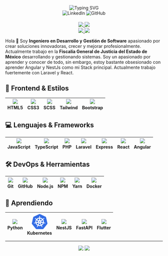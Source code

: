 <div align="center">
  <img src="https://readme-typing-svg.herokuapp.com?font=Fira+Code&size=25&duration=3000&pause=1000&color=DD0031&center=true&vCenter=true&width=435&lines=Angular+Development;NestJS+Backend;Laravel+Full+Stack;React+Frontend" alt="Typing SVG" />
</div>

<div align="center" style="margin-bottom: 20px;">
  <a href="https://www.linkedin.com/in/joel-gutierrez-nuñez-6133b5242" style="text-decoration: none;">
    <img src="https://img.shields.io/badge/LinkedIn-0077B5?style=for-the-badge&logo=linkedin&logoColor=white" alt="LinkedIn"/>
  </a>
  <a href="https://github.com/JoelGutierrezN" style="text-decoration: none;">
    <img src="https://img.shields.io/badge/GitHub-100000?style=for-the-badge&logo=github&logoColor=white" alt="GitHub"/>
  </a>
</div>

<div align="center">
  <a href="https://laravel.com">
    <img src="https://img.shields.io/badge/LARAVEL-%E2%AD%90%20AVANZADO-FF2D20?style=for-the-badge&labelColor=black" />
  </a>
  <a href="https://reactjs.org">
    <img src="https://img.shields.io/badge/REACT-%F0%9F%9B%A0%20AVANZADO-61DAFB?style=for-the-badge&labelColor=black" />
  </a>
  <br>
  <a href="https://angular.io">
    <img src="https://img.shields.io/badge/ANGULAR-%F0%9F%94%A5%20APASIONADO-DD0031?style=for-the-badge&labelColor=black" />
  </a>
  <a href="https://nestjs.com">
    <img src="https://img.shields.io/badge/NESTJS-%F0%9F%9A%80%20APASIONADO-E0234E?style=for-the-badge&labelColor=black" />
  </a>
</div>

Hola 👋 Soy **Ingeniero en Desarrollo y Gestión de Software** apasionado por crear soluciones innovadoras, crecer y
mejorar profesionalmente.
Actualmente trabajo en la **Fiscalía General de Justicia del Estado de México** desarrollando y gestionando sistemas.
Soy un apasionado por aprender y conocer de todo, sin embargo, estoy bastante obsesionado con aprender Angular y NestJs
como mi Stack
principal. Actualmente trabajo fuertemente con Laravel y React.

## 🎨 Frontend & Estilos

| <img height="50" src="https://user-images.githubusercontent.com/25181517/192158954-f88b5814-d510-4564-b285-dff7d6400dad.png"><br>HTML5 | <img height="50" src="https://user-images.githubusercontent.com/25181517/183898674-75a4a1b1-f960-4ea9-abcb-637170a00a75.png"><br>CSS3 | <img height="50" src="https://user-images.githubusercontent.com/25181517/192158956-48192682-23d5-4bfc-9dfb-6511ade346bc.png"><br>SCSS | <img height="50" src="https://user-images.githubusercontent.com/25181517/202896760-337261ed-ee92-4979-84c4-d4b829c7355d.png"><br>Tailwind | <img height="50" src="https://skillicons.dev/icons?i=bootstrap"><br>Bootstrap |
|:-:|:-:|:-:|:-:|:-:|

## 💻 Lenguajes & Frameworks

| <img height="50" src="https://user-images.githubusercontent.com/25181517/117447155-6a868a00-af3d-11eb-9cfe-245df15c9f3f.png"><br>JavaScript | <img height="50" src="https://user-images.githubusercontent.com/25181517/183890598-19a0ac2d-e88a-4005-a8df-1ee36782fde1.png"><br>TypeScript | <img height="50" src="https://user-images.githubusercontent.com/25181517/183570228-6a040b9f-3ddf-47a2-a201-743121dac664.png"><br>PHP | <img height="50" src="https://github.com/marwin1991/profile-technology-icons/assets/136815194/519bfaf3-c242-431e-a269-876979f05574"><br>Laravel | <img height="50" src="https://user-images.githubusercontent.com/25181517/183859966-a3462d8d-1bc7-4880-b353-e2cbed900ed6.png"><br>Express | <img height="50" src="https://user-images.githubusercontent.com/25181517/183897015-94a058a6-b86e-4e42-a37f-bf92061753e5.png"><br>React | <img height="50" src="https://user-images.githubusercontent.com/25181517/183890595-779a7e64-3f43-4634-bad2-eceef4e80268.png"><br>Angular |
|:-:|:-:|:-:|:-:|:-:|:-:|:-:|

## 🛠️ DevOps & Herramientas

| <img height="50" src="https://user-images.githubusercontent.com/25181517/192108372-f71d70ac-7ae6-4c0d-8395-51d8870c2ef0.png"><br>Git | <img height="50" src="https://user-images.githubusercontent.com/25181517/192108374-8da61ba1-99ec-41d7-80b8-fb2f7c0a4948.png"><br>GitHub | <img height="50" src="https://user-images.githubusercontent.com/25181517/183568594-85e280a7-0d7e-4d1a-9028-c8c2209e073c.png"><br>Node.js | <img height="50" src="https://user-images.githubusercontent.com/25181517/121401671-49102800-c959-11eb-9f6f-74d49a5e1774.png"><br>NPM | <img height="50" src="https://user-images.githubusercontent.com/25181517/183049794-a3dfaddd-22ee-4ffe-b0b4-549ccd4879f9.png"><br>Yarn | <img height="50" src="https://user-images.githubusercontent.com/25181517/117207330-263ba280-adf4-11eb-9b97-0ac5b40bc3be.png"><br>Docker |
|:-:|:-:|:-:|:-:|:-:|:-:|

## 🌱 Aprendiendo

| <img height="50" src="https://user-images.githubusercontent.com/25181517/183423507-c056a6f9-1ba8-4312-a350-19bcbc5a8697.png"><br>Python | <img height="50" src="https://raw.githubusercontent.com/devicons/devicon/ca28c779441053191ff11710fe24a9e6c23690d6/icons/kubernetes/kubernetes-plain.svg"><br>Kubernetes | <img height="50" src="https://skillicons.dev/icons?i=nestjs"><br>NestJS | <img height="50" src="https://github.com/marwin1991/profile-technology-icons/assets/136815194/5f8c622c-c217-4649-b0a9-7e0ee24bd704"><br>FastAPI | <img height="50" src="https://user-images.githubusercontent.com/25181517/186150365-da1eccce-6201-487c-8649-45e9e99435fd.png"><br>Flutter |
|:-:|:-:|:-:|:-:|:-:|


---

<div align="center">
  <img height="180em" src="https://github-readme-stats.vercel.app/api?username=JoelGutierrezN&show_icons=true&theme=radical&include_all_commits=true&count_private=true"/>
  <img height="180em" src="https://github-readme-streak-stats.herokuapp.com/?user=JoelGutierrezN&theme=radical"/>
</div>
